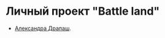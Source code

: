 # Личный проект "Battle land"

* [Александра Драпаш](https://up.htmlacademy.ru/adaptive/30/user/231588).
